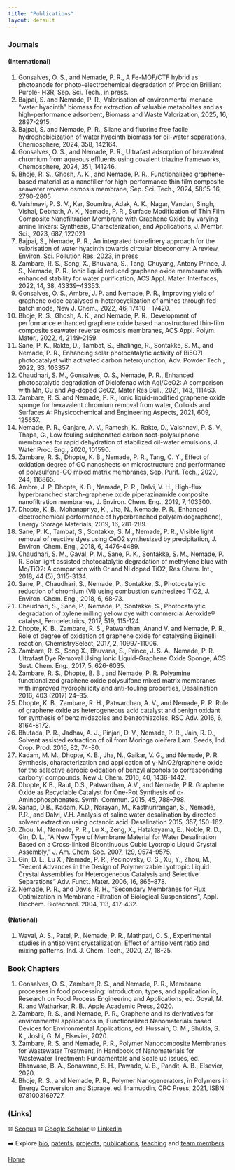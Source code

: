 ```yaml
---             
title: "Publications"
layout: default
---
```


### Journals
#### (International)
1.	Gonsalves, O. S., and Nemade, P. R., A Fe-MOF/CTF hybrid as photoanode for photo-electrochemical degradation of Procion Brilliant Purple- H3R, Sep. Sci. Tech., in press.
2.	Bajpai, S. and Nemade, P. R., Valorisation of environmental menace “water hyacinth” biomass for extraction of valuable metabolites and as high-performance adsorbent, Biomass and Waste Valorization, 2025, 16, 2897-2915. 
3.	Bajpai, S. and Nemade, P. R., Silane and fluorine free facile hydrophobicization of water hyacinth biomass for oil-water separations, Chemosphere, 2024, 358, 142164.
4.	Gonsalves, O. S., and Nemade, P. R., Ultrafast adsorption of hexavalent chromium from aqueous effluents using covalent triazine frameworks, Chemosphere, 2024, 351, 141246.
5.	Bhoje, R. S., Ghosh, A. K., and Nemade, P. R., Functionalized graphene-based material as a nanofiller for high-performance thin film composite seawater reverse osmosis membrane, Sep. Sci. Tech., 2024, 58:15-16, 2790-2805
6.	Vaishnavi, P. S. V., Kar, Soumitra, Adak, A. K., Nagar, Vandan, Singh, Vishal, Debnath, A. K., Nemade, P. R., Surface Modification of Thin Film Composite Nanofiltration Membrane with Graphene Oxide by varying amine linkers: Synthesis, Characterization, and Applications, J. Membr. Sci., 2023, 687, 122021
7.	Bajpai, S., Nemade, P. R., An integrated biorefinery approach for the valorisation of water hyacinth towards circular bioeconomy: A review, Environ. Sci. Pollution Res, 2023, in press
8.	Zambare, R. S., Song, X., Bhuvana, S., Tang, Chuyang, Antony Prince, J. S., Nemade, P. R.,  Ionic liquid reduced graphene oxide membrane with enhanced stability for water purification, ACS Appl. Mater. Interfaces, 2022, 14, 38, 43339–43353.
9.	Gonsalves, O. S., Ambre, J. P. and Nemade, P. R., Improving yield of graphene oxide catalysed n-heterocyclization of amines through fed batch mode, New J. Chem., 2022, 46, 17410 - 17420.
10.	Bhoje, R. S., Ghosh, A. K., and Nemade, P. R., Development of performance enhanced graphene oxide based nanostructured thin-film composite seawater reverse osmosis membranes, ACS Appl. Polym. Mater., 2022, 4, 2149-2159.
11.	Sane, P. K., Rakte, D., Tambat, S., Bhalinge, R., Sontakke, S. M., and Nemade, P. R., Enhancing solar photocatalytic activity of Bi5O7I photocatalyst with activated carbon heterojunction, Adv. Powder Tech., 2022, 33, 103357.
12.	Chaudhari, S. M., Gonsalves, O. S., Nemade, P. R., Enhanced photocatalytic degradation of Diclofenac with Agl/CeO2: A comparison with Mn, Cu and Ag-doped CeO2, Mater Res Bull., 2021, 143, 111463.
13.	Zambare, R. S. and Nemade, P. R., Ionic liquid-modified graphene oxide sponge for hexavalent chromium removal from water, Colloids and Surfaces A: Physicochemical and Engineering Aspects, 2021, 609, 125657. 
14.	Nemade, P. R., Ganjare, A. V., Ramesh, K., Rakte, D., Vaishnavi, P. S. V., Thapa, G., Low fouling sulphonated carbon soot-polysulphone membranes for rapid dehydration of stabilized oil-water emulsions, J. Water Proc. Eng., 2020, 101590.
15.	Zambare, R. S., Dhopte, K. B., Nemade, P. R., Tang, C. Y., Effect of oxidation degree of GO nanosheets on microstructure and performance of polysulfone-GO mixed matrix membranes, Sep. Purif. Tech., 2020, 244, 116865. 
16.	Ambre, J. P, Dhopte, K. B., Nemade, P. R., Dalvi, V. H., High-flux hyperbranched starch-graphene oxide piperazinamide composite nanofiltration membranes, J. Environ. Chem. Eng., 2019, 7, 103300.
17.	Dhopte, K. B., Mohanapriya, K., Jha, N., Nemade, P. R., Enhanced electrochemical performance of hyperbranched poly(amidographene), Energy Storage Materials, 2019, 16, 281-289. 
18.	Sane, P. K., Tambat, S., Sontakke, S. M., Nemade, P. R., Visible light removal of reactive dyes using CeO2 synthesized by precipitation, J. Environ. Chem. Eng., 2018, 6, 4476-4489. 
19.	Chaudhari, S. M., Gaval, P. M., Sane, P. K., Sontakke, S. M., Nemade, P. R. Solar light assisted photocatalytic degradation of methylene blue with Mo/TiO2: A comparison with Cr and Ni doped TiO2, Res Chem. Int., 2018, 44 (5), 3115-3134. 
20.	Sane, P., Chaudhari, S., Nemade, P., Sontakke, S., Photocatalytic reduction of chromium (VI) using combustion synthesized TiO2, J. Environ. Chem. Eng., 2018, 6, 68-73. 
21.	Chaudhari, S., Sane, P., Nemade, P., Sontakke, S., Photocatalytic degradation of xylene milling yellow dye with commercial Aeroxide® catalyst, Ferroelectrics, 2017, 519, 115-124.
22.	Dhopte, K. B., Zambare, R. S., Patwardhan, Anand V. and Nemade, P. R., Role of degree of oxidation of graphene oxide for catalysing Biginelli reaction, ChemistrySelect, 2017, 2, 10997-11006.
23.	Zambare, R. S., Song X., Bhuvana, S., Prince, J. S. A., Nemade, P. R. Ultrafast Dye Removal Using Ionic Liquid–Graphene Oxide Sponge, ACS Sust. Chem. Eng., 2017, 5, 626-6035.
24.	Zambare, R. S., Dhopte, B. B., and Nemade, P. R. Polyamine functionalized graphene oxide polysulfone mixed matrix membranes with improved hydrophilicity and anti-fouling properties, Desalination 2016, 403 (2017) 24–35.
25.	Dhopte, K. B., Zambare, R. H., Patwardhan, A. V., and Nemade, P. R. Role of graphene oxide as heterogeneous acid catalyst and benign oxidant for synthesis of benzimidazoles and benzothiazoles, RSC Adv. 2016, 6, 8164-8172. 
26.	Bhutada, P. R., Jadhav, A. J., Pinjari, D. V., Nemade, P. R., Jain, R. D., Solvent assisted extraction of oil from Moringa oleifera Lam. Seeds, Ind. Crop. Prod. 2016, 82, 74-80.
27.	Kadam, M. M., Dhopte, K. B., Jha, N., Gaikar, V. G., and Nemade, P. R. Synthesis, characterization and application of γ-MnO2/graphene oxide for the selective aerobic oxidation of benzyl alcohols to corresponding carbonyl compounds, New J. Chem. 2016, 40, 1436-1442.
28.	Dhopte, K.B., Raut, D.S., Patwardhan, A.V., and Nemade, P.R. Graphene Oxide as Recyclable Catalyst for One-Pot Synthesis of α-Aminophosphonates. Synth. Commun. 2015, 45, 788–798.
29.	Sanap, D.B., Kadam, K.D., Narayan, M., Kasthurirangan, S., Nemade, P.R., and Dalvi, V.H. Analysis of saline water desalination by directed solvent extraction using octanoic acid. Desalination 2015, 357, 150–162.
30.	Zhou, M., Nemade, P. R., Lu X., Zeng, X., Hatakeyama, E., Noble, R. D., Gin, D. L., “A New Type of Membrane Material for Water Desalination Based on a Cross-linked Bicontinuous Cubic Lyotropic Liquid Crystal Assembly,” J. Am. Chem. Soc. 2007, 129, 9574-9575.
31.	Gin, D. L., Lu X., Nemade, P. R., Pecinovsky, C. S., Xu, Y., Zhou, M., “Recent Advances in the Design of Polymerizable Lyotropic Liquid Crystal Assemblies for Heterogeneous Catalysis and Selective Separations” Adv. Funct. Mater. 2006, 16, 865–878.
32.	Nemade, P. R., and Davis, R. H., “Secondary Membranes for Flux Optimization in Membrane Filtration of Biological Suspensions”, Appl. Biochem. Biotechnol. 2004, 113, 417-432.

#### (National)
1.	Waval, A. S., Patel, P., Nemade, P. R., Mathpati, C. S., Experimental studies in antisolvent crystallization: Effect of antisolvent ratio and mixing patterns, Ind. J. Chem. Tech., 2020, 27, 18-25.

### Book Chapters
1.	Gonsalves, O. S., Zambare,R. S., and Nemade, P. R., Membrane processes in food processing: Introduction, types, and application in, Research on Food Process Engineering and Applications, ed. Goyal, M. R. and Watharkar, R. B., Apple Academic Press, 2020.
2.	Zambare, R. S., and Nemade, P. R., Graphene and its derivatives for environmental applications in, Functionalized Nanomaterials based Devices for Environmental Applications, ed. Hussain, C. M., Shukla, S. K., Joshi, G. M., Elsevier, 2020.
3.	Zambare, R. S. and Nemade, P. R., Polymer Nanocomposite Membranes for Wastewater Treatment, in Handbook of Nanomaterials for Wastewater Treatment: Fundamentals and Scale up issues, ed. Bhanvase, B. A., Sonawane, S. H., Pawade, V. B., Pandit, A. B., Elsevier, 2020. 
4.	Bhoje, R. S., and Nemade, P. R., Polymer Nanogenerators, in Polymers in Energy Conversion and Storage, ed. Inamuddin, CRC Press, 2021, ISBN: 9781003169727.


### (Links)

🌐 [Scopus](https://www.scopus.com/authid/detail.uri?authorId=6602082321)
🌐 [Google Scholar](https://scholar.google.com/citations?user=AhfDaJUAAAAJ&hl=en&oi=ao)
🌐 [LinkedIn](https://linkedin.com/in/prnemade)  


➡️ Explore [bio](./about.md), [patents](./patents.md), [projects](./projects.md), [publications](./publications.md), [teaching](./teaching.md) and [team members](./team.md)

[Home](./index.md)

